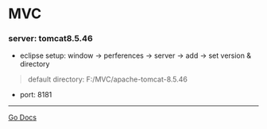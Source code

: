 MVC
===
### server: tomcat8.5.46
* eclipse setup: window -> perferences -> server -> add -> set version & directory
> default directory: F:\/MVC/apache-tomcat-8.5.46
* port: 8181

---
[Go Docs](https://github.com/MristerWing/PrivateProject/tree/master/5.MVC/Docs)